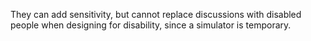 They can add sensitivity, but cannot replace discussions with disabled people when designing for disability, since a simulator is temporary.